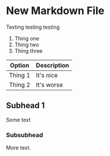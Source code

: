 # New Markdown File

Texting testing testing


1. Thing one
1. Thing two
1. Thing three

|Option|Description|
|---|---|
|Thing 1|It's nice|
|Thing 2|It's worse|

## Subhead 1

Some text

### Subsubhead

More text.
